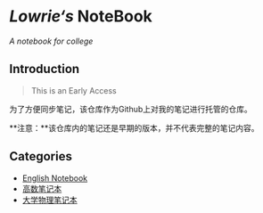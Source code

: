 # *Lowrie‘s* NoteBook

 *A notebook for college*



## Introduction

> This is an Early Access

为了方便同步笔记，该仓库作为Github上对我的笔记进行托管的仓库。

**注意：**该仓库内的笔记还是早期的版本，并不代表完整的笔记内容。



## Categories

-  [English Notebook](EnglisNote\README.md) 
- [高数笔记本](高数笔记本\README.md) 
- [大学物理笔记本](物理笔记本\README.md) 

